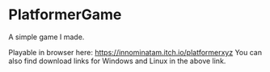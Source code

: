 # PlatformerGame

A simple game I made.

Playable in browser here: https://innominatam.itch.io/platformerxyz
You can also find download links for Windows and Linux in the above link.

